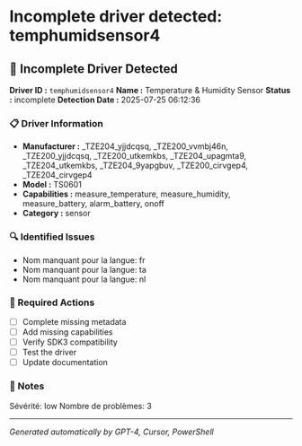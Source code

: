 # Incomplete driver detected: temphumidsensor4

## 🚨 Incomplete Driver Detected

**Driver ID :** `temphumidsensor4`
**Name :** Temperature & Humidity Sensor
**Status :** incomplete
**Detection Date :** 2025-07-25 06:12:36

### 📋 Driver Information
- **Manufacturer :** _TZE204_yjjdcqsq, _TZE200_vvmbj46n, _TZE200_yjjdcqsq, _TZE200_utkemkbs, _TZE204_upagmta9, _TZE204_utkemkbs, _TZE204_9yapgbuv, _TZE200_cirvgep4, _TZE204_cirvgep4
- **Model :** TS0601
- **Capabilities :** measure_temperature, measure_humidity, measure_battery, alarm_battery, onoff
- **Category :** sensor

### 🔍 Identified Issues
- Nom manquant pour la langue: fr
- Nom manquant pour la langue: ta
- Nom manquant pour la langue: nl

### 🎯 Required Actions
- [ ] Complete missing metadata
- [ ] Add missing capabilities
- [ ] Verify SDK3 compatibility
- [ ] Test the driver
- [ ] Update documentation

### 📝 Notes
Sévérité: low
Nombre de problèmes: 3

---
*Generated automatically by GPT-4, Cursor, PowerShell*

